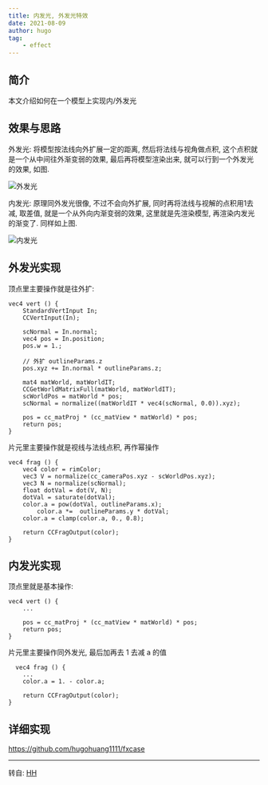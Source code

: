 ```yaml
---
title: 内发光, 外发光特效
date: 2021-08-09
author: hugo
tag:
    - effect
---
```


## 简介

本文介绍如何在一个模型上实现内/外发光

## 效果与思路

外发光:
将模型按法线向外扩展一定的距离, 然后将法线与视角做点积, 这个点积就是一个从中间往外渐变弱的效果, 最后再将模型渲染出来, 就可以行到一个外发光的效果, 如图.

![外发光](@assets/202108/outline1.jpg)


内发光:
原理同外发光很像, 不过不会向外扩展, 同时再将法线与视解的点积用1去减, 取差值, 就是一个从外向内渐变弱的效果, 这里就是先渲染模型, 再渲染内发光的渐变了. 同样如上图.

![内发光](@assets/202108/outline2.jpg)

## 外发光实现

顶点里主要操作就是往外扩:

```shader
vec4 vert () {
    StandardVertInput In;
    CCVertInput(In);

    scNormal = In.normal;
    vec4 pos = In.position;
    pos.w = 1.;

    // 外扩 outlineParams.z
    pos.xyz += In.normal * outlineParams.z;

    mat4 matWorld, matWorldIT;
    CCGetWorldMatrixFull(matWorld, matWorldIT);
    scWorldPos = matWorld * pos;
    scNormal = normalize((matWorldIT * vec4(scNormal, 0.0)).xyz);

    pos = cc_matProj * (cc_matView * matWorld) * pos;
    return pos;
}
```

片元里主要操作就是视线与法线点积, 再作幂操作

```shader
vec4 frag () {
    vec4 color = rimColor;
    vec3 V = normalize(cc_cameraPos.xyz - scWorldPos.xyz);
    vec3 N = normalize(scNormal);
    float dotVal = dot(V, N);
    dotVal = saturate(dotVal);
    color.a = pow(dotVal, outlineParams.x);
		color.a *=  outlineParams.y * dotVal;
    color.a = clamp(color.a, 0., 0.8);

    return CCFragOutput(color);
}
```

## 内发光实现

顶点里就是基本操作:

```shader
vec4 vert () {
    ...

    pos = cc_matProj * (cc_matView * matWorld) * pos;
    return pos;
}
```

片元里主要操作同外发光, 最后加再去 1 去减 a  的值

```shader
  vec4 frag () {
    ...
    color.a = 1. - color.a;

    return CCFragOutput(color);
}
```

## 详细实现


https://github.com/hugohuang1111/fxcase



---
转自: [HH](http://www.hugohuang.xyz/)

